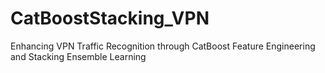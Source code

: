 # CatBoostStacking_VPN
Enhancing VPN Traffic Recognition through CatBoost Feature Engineering and Stacking Ensemble Learning
